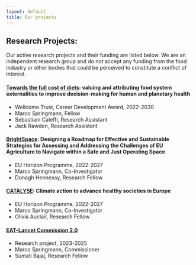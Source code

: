 ```yaml
---
layout: default
title: Our projects
---
```


## Research Projects:

Our active research projects and their funding are listed below. We are an independent research group and do not accept any funding from the food industry or other bodies that could be perceived to constitute a conflict of interest.

#### **[Towards the full cost of diets](https://wellcome.org/grant-funding/people-and-projects/grants-awarded/towards-full-cost-diets-valuing-and-attributing): valuing and attributing food system externalities to improve decision-making for human and planetary health**
  - Wellcome Trust, Career Development Award, 2022-2030
  - Marco Springmann, Fellow
  - Sebastiani Caleffi, Research Assistant
  - Jack Rawden, Research Assistant

#### **[BrightSpace](https://brightspace-project.eu/): Designing a Roadmap for Effective and Sustainable Strategies for Assessing and Addressing the Challenges of EU Agriculture to Navigate within a Safe and Just Operating Space**
  - EU Horizon Programme, 2022-2027
  - Marco Springmann, Co-Investigator
  - Donagh Hennessy, Research Fellow

#### **[CATALYSE](https://catalysehorizon.eu/): Climate action to advance healthy societies in Europe**
  - EU Horizon Programme, 2022-2027
  - Marco Springmann, Co-Investigator
  - Olivia Auclair, Research Fellow

#### **[EAT-Lancet Commission 2.0](https://eatforum.org/eat-lancet-commission/eat-lancet-commission-2-0/)**
  - Research project, 2023-2025
  - Marco Springmann, Commissioner
  - Sumati Bajaj, Research Fellow
